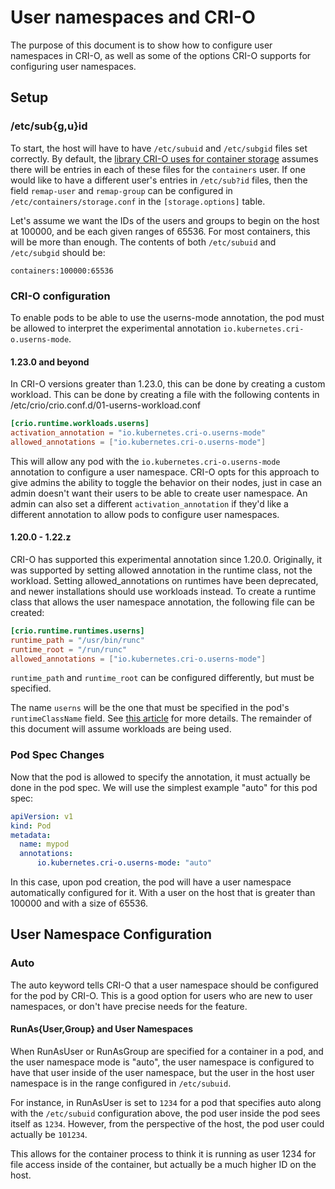 # User namespaces and CRI-O

The purpose of this document is to show how to configure user namespaces in CRI-O,
as well as some of the options CRI-O supports for configuring user namespaces.

## Setup

### /etc/sub{g,u}id

To start, the host will have to have `/etc/subuid` and `/etc/subgid` files set correctly.
By default, the [library CRI-O uses for container storage](https://github.com/containers/storage)
assumes there will be entries in each of these files for the `containers` user.
If one would like to have a different user's entries in `/etc/sub?id` files,
then the field `remap-user` and `remap-group` can be configured in
`/etc/containers/storage.conf` in the `[storage.options]` table.

Let's assume we want the IDs of the users and groups to begin on the host at 100000,
and be each given ranges of 65536. For most containers, this will be more than enough.
The contents of both `/etc/subuid` and `/etc/subgid` should be:

```text
containers:100000:65536
```

### CRI-O configuration

To enable pods to be able to use the userns-mode annotation, the pod must be
allowed to interpret the experimental annotation `io.kubernetes.cri-o.userns-mode`.

#### 1.23.0 and beyond

In CRI-O versions greater than 1.23.0, this can be done by creating a custom workload.
This can be done by creating a file with the following contents in /etc/crio/crio.conf.d/01-userns-workload.conf

```toml
[crio.runtime.workloads.userns]
activation_annotation = "io.kubernetes.cri-o.userns-mode"
allowed_annotations = ["io.kubernetes.cri-o.userns-mode"]
```

This will allow any pod with the `io.kubernetes.cri-o.userns-mode` annotation to
configure a user namespace. CRI-O opts for this approach to give admins the ability
to toggle the behavior on their nodes, just in case an admin doesn't want their
users to be able to create user namespace. An admin can also set a different
`activation_annotation` if they'd like a different annotation to allow pods to
configure user namespaces.

#### 1.20.0 - 1.22.z

CRI-O has supported this experimental annotation since 1.20.0. Originally, it was
supported by setting allowed annotation in the runtime class, not the workload.
Setting allowed_annotations on runtimes have been deprecated, and newer installations
should use workloads instead. To create a runtime class that allows the user namespace
annotation, the following file can be created:

```toml
[crio.runtime.runtimes.userns]
runtime_path = "/usr/bin/runc"
runtime_root = "/run/runc"
allowed_annotations = ["io.kubernetes.cri-o.userns-mode"]
```

`runtime_path` and `runtime_root` can be configured differently, but must be specified.

The name `userns` will be the one that must be specified in the pod's `runtimeClassName`
field. See [this article](https://kubernetes.io/docs/concepts/containers/runtime-class/)
for more details. The remainder of this document will
assume workloads are being used.

### Pod Spec Changes

Now that the pod is allowed to specify the annotation, it must actually be done
in the pod spec. We will use the simplest example "auto" for this pod spec:

```yaml
apiVersion: v1
kind: Pod
metadata:
  name: mypod
  annotations:
      io.kubernetes.cri-o.userns-mode: "auto"
```

In this case, upon pod creation, the pod will have a user namespace automatically
configured for it. With a user on the host that is
greater than 100000 and with a size of 65536.

## User Namespace Configuration

### Auto

The auto keyword tells CRI-O that a user namespace should be configured for the
pod by CRI-O. This is a good option for users who are new to user namespaces,
or don't have precise needs for the feature.

#### RunAs{User,Group} and User Namespaces

When RunAsUser or RunAsGroup are specified for a container in a pod, and the user
namespace mode is "auto", the user namespace is configured to have that user
inside of the user namespace, but the user in the host user namespace is in the
range configured in `/etc/subuid`.

For instance, in RunAsUser is set to `1234` for a pod that specifies auto along
with the `/etc/subuid` configuration above, the pod user inside the pod sees
itself as `1234`. However, from the perspective of the host, the pod user
could actually be `101234`.

This allows for the container process to think it is running as user 1234 for
file access inside of the container, but actually be a much higher ID on the host.
